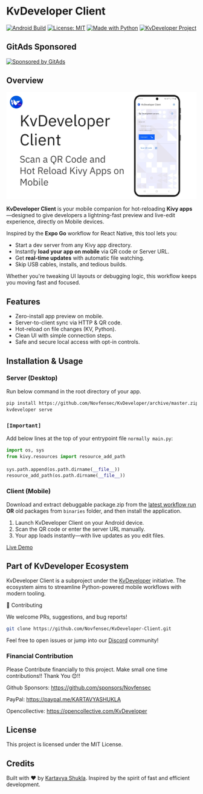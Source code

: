 # KvDeveloper Client
[![Android Build](https://github.com/Novfensec/KvDeveloper-Client/actions/workflows/buildozer_android_action.yml/badge.svg)](https://github.com/Novfensec/KvDeveloper-Client/actions/workflows/buildozer_android_action.yml)
[![License: MIT](https://img.shields.io/badge/License-MIT-green.svg)](https://github.com/Novfensec/KvDeveloper-Client/blob/main/LICENSE)
[![Made with Python](https://img.shields.io/badge/Made%20with-Python-blue.svg)](https://www.python.org/)
[![KvDeveloper Project](https://img.shields.io/badge/Part%20of-KvDeveloper%20Project-blueviolet.svg)](https://github.com/Novfensec/KvDeveloper)

<!-- GitAds-Verify: QCB8LYMU8FNAS8LP4OB1TWLG2R9OR182 -->

## GitAds Sponsored
[![Sponsored by GitAds](https://gitads.dev/v1/ad-serve?source=novfensec/kvdeveloper-client@github)](https://gitads.dev/v1/ad-track?source=novfensec/kvdeveloper-client@github)

## Overview

![KvDeveloper Client](https://raw.githubusercontent.com/Novfensec/KvDeveloper-Client/master/assets/kvdeveloperclient.jpg)

**KvDeveloper Client** is your mobile companion for hot-reloading **Kivy apps**—designed to give developers a lightning-fast preview and live-edit experience, directly on Mobile devices.

Inspired by the **Expo Go** workflow for React Native, this tool lets you:

- Start a dev server from any Kivy app directory.
- Instantly **load your app on mobile** via QR code or Server URL.
- Get **real-time updates** with automatic file watching.
- Skip USB cables, installs, and tedious builds.

Whether you're tweaking UI layouts or debugging logic, this workflow keeps you moving fast and focused.

## Features

- Zero-install app preview on mobile.
- Server-to-client sync via HTTP & QR code.
- Hot-reload on file changes (KV, Python).
- Clean UI with simple connection steps.
- Safe and secure local access with opt-in controls.

## Installation & Usage

### Server (Desktop)
Run below command in the root directory of your app.
```bash
pip install https://github.com/Novfensec/KvDeveloper/archive/master.zip
kvdeveloper serve
```

### `[Important]`
Add below lines at the top of your entrypoint file `normally main.py`:

```python
import os, sys
from kivy.resources import resource_add_path

sys.path.append(os.path.dirname(__file__))
resource_add_path(os.path.dirname(__file__))
```

### Client (Mobile)
Download and extract debuggable package.zip from the [latest workflow run](https://github.com/Novfensec/KvDeveloper-Client/actions/workflows/buildozer_android_action.yml) **OR** old packages from `binaries` folder, and then install the application.

1. Launch KvDeveloper Client on your Android device.
2. Scan the QR code or enter the server URL manually.
3. Your app loads instantly—with live updates as you edit files.

[Live Demo](https://youtu.be/-VTCTNmHB94)


## Part of KvDeveloper Ecosystem
KvDeveloper Client is a subproject under the [KvDeveloper](https://github.com/Novfensec/KvDeveloper) initiative. The ecosystem aims to streamline Python-powered mobile workflows with modern tooling.

🤝 Contributing

We welcome PRs, suggestions, and bug reports!

```bash
git clone https://github.com/Novfensec/KvDeveloper-Client.git
```
Feel free to open issues or jump into our [Discord](https://discord.gg/U9bfkD6A4c) community!

### Financial Contribution
Please Contribute financially to this project. Make small one time contributions!! Thank You 😊!!

Github Sponsors: https://github.com/sponsors/Novfensec

PayPal: https://paypal.me/KARTAVYASHUKLA 

Opencollective: https://opencollective.com/KvDeveloper

## License
This project is licensed under the MIT License.

## Credits
Built with ❤️ by [Kartavya Shukla](https://github.com/Novfensec).
Inspired by the spirit of fast and efficient development.
